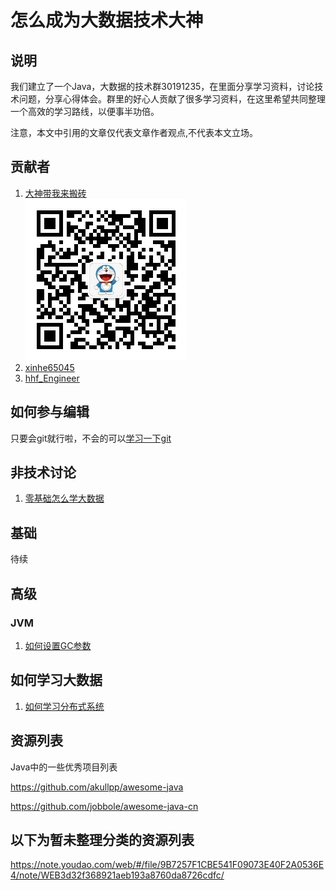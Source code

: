 # 怎么成为大数据技术大神

## 说明
我们建立了一个Java，大数据的技术群30191235，在里面分享学习资料，讨论技术问题，分享心得体会。群里的好心人贡献了很多学习资料，在这里希望共同整理一个高效的学习路线，以便事半功倍。

注意，本文中引用的文章仅代表文章作者观点,不代表本文立场。

## 贡献者
1. [大神带我来搬砖](https://www.jianshu.com/u/0dc4de2272f0)  
![avatar](img/owner.jpg)
1. [xinhe65045](https://gitee.com/xinhe65045)
1. [hhf_Engineer](https://www.jianshu.com/u/c7adbc6b595c)

## 如何参与编辑
只要会git就行啦，不会的可以[学习一下git](https://www.jianshu.com/p/fb47e3d79ab3)

## 非技术讨论
1. [零基础怎么学大数据](https://www.jianshu.com/p/4fc20b35dd21)

## 基础
待续
## 高级
### JVM
1. [如何设置GC参数](https://gitee.com/xinhe65045/study/blob/master/07-%E8%AF%AD%E8%A8%80/JAVA/JVM/10-toolbox/GCLOG%E9%80%89%E9%A1%B9.md)
## 如何学习大数据
1. [如何学习分布式系统](https://www.jianshu.com/p/ec9b1b6f0968)


## 资源列表
Java中的一些优秀项目列表

https://github.com/akullpp/awesome-java

https://github.com/jobbole/awesome-java-cn

## 以下为暂未整理分类的资源列表
https://note.youdao.com/web/#/file/9B7257F1CBE541F09073E40F2A0536E4/note/WEB3d32f368921aeb193a8760da8726cdfc/
